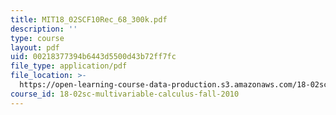 ```yaml
---
title: MIT18_02SCF10Rec_68_300k.pdf
description: ''
type: course
layout: pdf
uid: 00218377394b6443d5500d43b72ff7fc
file_type: application/pdf
file_location: >-
  https://open-learning-course-data-production.s3.amazonaws.com/18-02sc-multivariable-calculus-fall-2010/00218377394b6443d5500d43b72ff7fc_MIT18_02SCF10Rec_68_300k.pdf
course_id: 18-02sc-multivariable-calculus-fall-2010
---
```

